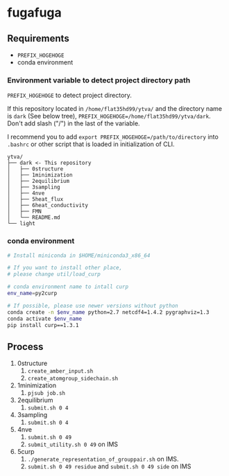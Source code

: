 # fugafuga

<!-- Write details of your system -->

## Requirements

- `PREFIX_HOGEHOGE`
- conda environment

### Environment variable to detect project directory path

`PREFIX_HOGEHOGE` to detect project directory.

If this repository located in `/home/flat35hd99/ytva/` and the directory name is `dark` (See below tree), `PREFIX_HOGEHOGE=/home/flat35hd99/ytva/dark`. Don't add slash ("/") in the last of the variable.

I recommend you to add `export PREFIX_HOGEHOGE=/path/to/directory` into `.bashrc` or other script that is loaded in initialization of CLI.

```
ytva/
├── dark <- This repository
│   ├── 0structure
│   ├── 1minimization
│   ├── 2equilibrium
│   ├── 3sampling
│   ├── 4nve
│   ├── 5heat_flux
│   ├── 6heat_conductivity
│   ├── FMN
│   └── README.md
└── light
```

### conda environment

```bash
# Install miniconda in $HOME/miniconda3_x86_64

# If you want to install other place,
# please change util/load_curp

# conda environment name to intall curp
env_name=py2curp

# If possible, please use newer versions without python
conda create -n $env_name python=2.7 netcdf4=1.4.2 pygraphviz=1.3
conda activate $env_name
pip install curp==1.3.1
```

## Process

1. 0structure
   1. `create_amber_input.sh`
   2. `create_atomgroup_sidechain.sh`
2. 1minimization
   1. `pjsub job.sh`
3. 2equilibrium
   1. `submit.sh 0 4`
4. 3sampling
   1. `submit.sh 0 4`
5. 4nve
   1. `submit.sh 0 49`
   2. `submit_utility.sh 0 49` on IMS
6. 5curp
   1. `./generate_representation_of_grouppair.sh` on IMS.
   2. `submit.sh 0 49 residue` and `submit.sh 0 49 side` on IMS
